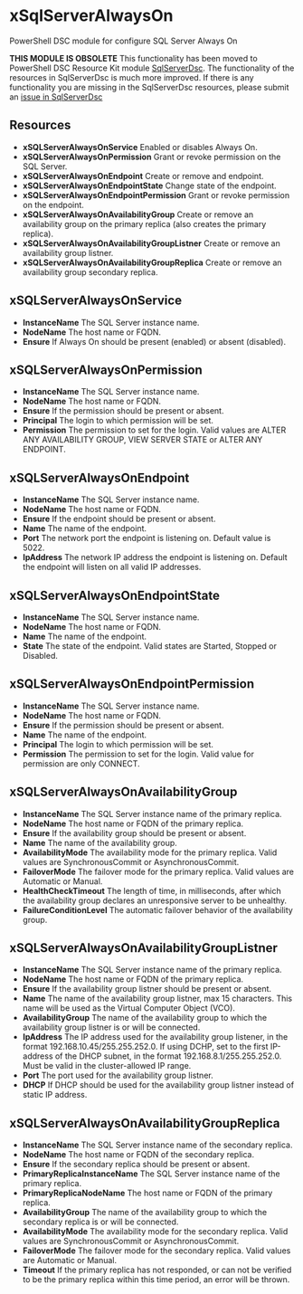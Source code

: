 # xSqlServerAlwaysOn
PowerShell DSC module for configure SQL Server Always On

**THIS MODULE IS OBSOLETE**  This functionality has been moved to PowerShell DSC Resource Kit module [SqlServerDsc](https://github.com/PowerShell/SqlServerDsc). The functionality of the resources in SqlServerDsc is much more improved.
If there is any functionality you are missing in the SqlServerDsc resources, please submit an [issue in SqlServerDsc](https://github.com/PowerShell/SqlServerDsc/issues)

## Resources
* **xSQLServerAlwaysOnService** Enabled or disables Always On.
* **xSQLServerAlwaysOnPermission** Grant or revoke permission on the SQL Server.
* **xSQLServerAlwaysOnEndpoint** Create or remove and endpoint.
* **xSQLServerAlwaysOnEndpointState** Change state of the endpoint.
* **xSQLServerAlwaysOnEndpointPermission** Grant or revoke permission on the endpoint.
* **xSQLServerAlwaysOnAvailabilityGroup** Create or remove an availability group on the primary replica (also creates the primary replica).
* **xSQLServerAlwaysOnAvailabilityGroupListner** Create or remove an availability group listner.
* **xSQLServerAlwaysOnAvailabilityGroupReplica** Create or remove an availability group secondary replica.

## xSQLServerAlwaysOnService
* **InstanceName** The SQL Server instance name.
* **NodeName** The host name or FQDN.
* **Ensure** If Always On should be present (enabled) or absent (disabled).

## xSQLServerAlwaysOnPermission
* **InstanceName** The SQL Server instance name.
* **NodeName** The host name or FQDN.
* **Ensure** If the permission should be present or absent.
* **Principal** The login to which permission will be set.
* **Permission** The permission to set for the login. Valid values are ALTER ANY AVAILABILITY GROUP, VIEW SERVER STATE or ALTER ANY ENDPOINT.

## xSQLServerAlwaysOnEndpoint
* **InstanceName** The SQL Server instance name.
* **NodeName** The host name or FQDN.
* **Ensure** If the endpoint should be present or absent.
* **Name** The name of the endpoint.
* **Port** The network port the endpoint is listening on. Default value is 5022.
* **IpAddress** The network IP address the endpoint is listening on. Default the endpoint will listen on all valid IP addresses.

## xSQLServerAlwaysOnEndpointState
* **InstanceName** The SQL Server instance name.
* **NodeName** The host name or FQDN.
* **Name** The name of the endpoint.
* **State** The state of the endpoint. Valid states are Started, Stopped or Disabled.

## xSQLServerAlwaysOnEndpointPermission
* **InstanceName** The SQL Server instance name.
* **NodeName** The host name or FQDN.
* **Ensure** If the permission should be present or absent.
* **Name** The name of the endpoint.
* **Principal** The login to which permission will be set.
* **Permission** The permission to set for the login. Valid value for permission are only CONNECT.

## xSQLServerAlwaysOnAvailabilityGroup
* **InstanceName** The SQL Server instance name of the primary replica.
* **NodeName** The host name or FQDN of the primary replica.
* **Ensure** If the availability group should be present or absent.
* **Name** The name of the availability group.
* **AvailabilityMode** The availability mode for the primary replica. Valid values are SynchronousCommit or AsynchronousCommit.
* **FailoverMode** The failover mode for the primary replica. Valid values are Automatic or Manual.
* **HealthCheckTimeout** The length of time, in milliseconds, after which the availability group declares an unresponsive server to be unhealthy.
* **FailureConditionLevel** The automatic failover behavior of the availability group.

## xSQLServerAlwaysOnAvailabilityGroupListner
* **InstanceName** The SQL Server instance name of the primary replica.
* **NodeName** The host name or FQDN of the primary replica.
* **Ensure** If the availability group listner should be present or absent.
* **Name** The name of the availability group listner, max 15 characters. This name will be used as the Virtual Computer Object (VCO).
* **AvailabilityGroup** The name of the availability group to which the availability group listner is or will be connected.
* **IpAddress** The IP address used for the availability group listener, in the format 192.168.10.45/255.255.252.0. If using DCHP, set to the first IP-address of the DHCP subnet, in the format 192.168.8.1/255.255.252.0. Must be valid in the cluster-allowed IP range.
* **Port** The port used for the availability group listner.
* **DHCP** If DHCP should be used for the availability group listner instead of static IP address.

## xSQLServerAlwaysOnAvailabilityGroupReplica
* **InstanceName** The SQL Server instance name of the secondary replica.
* **NodeName** The host name or FQDN of the secondary replica.
* **Ensure** If the secondary replica should be present or absent.
* **PrimaryReplicaInstanceName** The SQL Server instance name of the primary replica.
* **PrimaryReplicaNodeName** The host name or FQDN of the primary replica.
* **AvailabilityGroup** The name of the availability group to which the secondary replica is or will be connected.
* **AvailabilityMode** The availability mode for the secondary replica. Valid values are SynchronousCommit or AsynchronousCommit.
* **FailoverMode** The failover mode for the secondary replica. Valid values are Automatic or Manual.
* **Timeout** If the primary replica has not responded, or can not be verified to be the primary replica within this time period, an error will be thrown.
